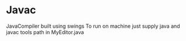 # Javac
JavaCompiler built using swings
To run on machine just supply java and javac tools path in MyEditor.java
